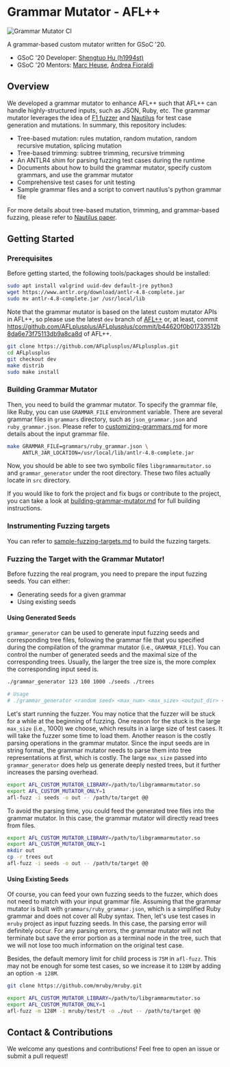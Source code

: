 # Grammar Mutator - AFL++

![Grammar Mutator CI](https://github.com/AFLplusplus/Grammar-Mutator/workflows/Grammar%20Mutator%20CI/badge.svg)

A grammar-based custom mutator written for GSoC '20.

- GSoC '20 Developer: [Shengtuo Hu (h1994st)](https://github.com/h1994st)
- GSoC '20 Mentors: [Marc Heuse](https://github.com/vanhauser-thc), [Andrea Fioraldi](https://github.com/andreafioraldi)

## Overview

We developed a grammar mutator to enhance AFL++ such that AFL++ can handle highly-structured inputs, such as JSON, Ruby, etc.
The grammar mutator leverages the idea of [F1 fuzzer](https://github.com/vrthra/F1) and [Nautilus](https://github.com/nautilus-fuzz/nautilus) for test case generation and mutations.
In summary, this repository includes:

- Tree-based mutation: rules mutation, random mutation, random recursive mutation, splicing mutation
- Tree-based trimming: subtree trimming, recursive trimming
- An ANTLR4 shim for parsing fuzzing test cases during the runtime
- Documents about how to build the grammar mutator, specify custom grammars, and use the grammar mutator
- Comprehensive test cases for unit testing
- Sample grammar files and a script to convert nautilus's python grammar file

For more details about tree-based mutation, trimming, and grammar-based fuzzing, please refer to [Nautilus paper](https://www.syssec.ruhr-uni-bochum.de/media/emma/veroeffentlichungen/2018/12/17/NDSS19-Nautilus.pdf).

## Getting Started

### Prerequisites

Before getting started, the following tools/packages should be installed:

```bash
sudo apt install valgrind uuid-dev default-jre python3
wget https://www.antlr.org/download/antlr-4.8-complete.jar
sudo mv antlr-4.8-complete.jar /usr/local/lib
```

Note that the grammar mutator is based on the latest custom mutator APIs in AFL++, so please use the latest `dev` branch of [AFL++](https://github.com/AFLplusplus/AFLplusplus/tree/dev) or, at least, commit https://github.com/AFLplusplus/AFLplusplus/commit/b44620f0b01733512b8da6e73f75113db9a8ca8d of AFL++.

```bash
git clone https://github.com/AFLplusplus/AFLplusplus.git
cd AFLplusplus
git checkout dev
make distrib
sudo make install
```

### Building Grammar Mutator

Then, you need to build the grammar mutator.
To specify the grammar file, like Ruby, you can use `GRAMMAR_FILE` environment variable.
There are several grammar files in `grammars` directory, such as `json_grammar.json` and `ruby_grammar.json`.
Please refer to [customizing-grammars.md](doc/customizing-grammars.md) for more details about the input grammar file.

```bash
make GRAMMAR_FILE=grammars/ruby_grammar.json \
     ANTLR_JAR_LOCATION=/usr/local/lib/antlr-4.8-complete.jar
```

Now, you should be able to see two symbolic files `libgrammarmutator.so` and `grammar_generator` under the root directory.
These two files actually locate in `src` directory.

If you would like to fork the project and fix bugs or contribute to the project, you can take a look at [building-grammar-mutator.md](doc/building-grammar-mutator.md) for full building instructions.

### Instrumenting Fuzzing targets

You can refer to [sample-fuzzing-targets.md](doc/sample-fuzzing-targets.md) to build the fuzzing targets.

### Fuzzing the Target with the Grammar Mutator!

Before fuzzing the real program, you need to prepare the input fuzzing seeds. You can either:

- Generating seeds for a given grammar
- Using existing seeds

#### Using Generated Seeds

`grammar_generator` can be used to generate input fuzzing seeds and corresponding tree files, following the grammar file that you specified during the compilation of the grammar mutator (i.e., `GRAMMAR_FILE`).
You can control the number of generated seeds and the maximal size of the corresponding trees.
Usually, the larger the tree size is, the more complex the corresponding input seed is.

```bash
./grammar_generator 123 100 1000 ./seeds ./trees

# Usage
# ./grammar_generator <random seed> <max_num> <max_size> <output_dir> <tree_output_dir>
```

Let's start running the fuzzer.
You may notice that the fuzzer will be stuck for a while at the beginning of fuzzing.
One reason for the stuck is the large `max_size` (i.e., 1000) we choose, which results in a large size of test cases.
It will take the fuzzer some time to load them.
Another reason is the costly parsing operations in the grammar mutator.
Since the input seeds are in string format, the grammar mutator needs to parse them into tree representations at first, which is costly.
The large `max_size` passed into `grammar_generator` does help us generate deeply nested trees, but it further increases the parsing overhead.


```bash
export AFL_CUSTOM_MUTATOR_LIBRARY=/path/to/libgrammarmutator.so
export AFL_CUSTOM_MUTATOR_ONLY=1
afl-fuzz -i seeds -o out -- /path/to/target @@
```

To avoid the parsing time, you could feed the generated tree files into the grammar mutator.
In this case, the grammar mutator will directly read trees from files.

```bash
export AFL_CUSTOM_MUTATOR_LIBRARY=/path/to/libgrammarmutator.so
export AFL_CUSTOM_MUTATOR_ONLY=1
mkdir out
cp -r trees out
afl-fuzz -i seeds -o out -- /path/to/target @@
```

#### Using Existing Seeds

Of course, you can feed your own fuzzing seeds to the fuzzer, which does not need to match with your input grammar file.
Assuming that the grammar mutator is built with `grammars/ruby_grammar.json`, which is a simplified Ruby grammar and does not cover all Ruby syntax.
Then, let's use test cases in `mruby` project as input fuzzing seeds.
In this case, the parsing error will definitely occur.
For any parsing errors, the grammar mutator will not terminate but save the error portion as a terminal node in the tree, such that we will not lose too much information on the original test case.

Besides, the default memory limit for child process is `75M` in `afl-fuzz`.
This may not be enough for some test cases, so we increase it to `128M` by adding an option `-m 128M`.

```bash
git clone https://github.com/mruby/mruby.git

export AFL_CUSTOM_MUTATOR_LIBRARY=/path/to/libgrammarmutator.so
export AFL_CUSTOM_MUTATOR_ONLY=1
afl-fuzz -m 128M -i mruby/test/t -o ./out -- /path/to/target @@
```

## Contact & Contributions

We welcome any questions and contributions! Feel free to open an issue or submit a pull request!
